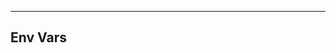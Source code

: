 <!-- Space: ZshApss -->
<!-- Parent: Project -->
<!-- Title: Env Vars -->

<!-- Label: ZshApss -->
<!-- Label: Project -->
<!-- Label: Env Vars -->
<!-- Include: docs/disclaimer.md -->
<!-- Include: ac:toc -->

---

## Env Vars
